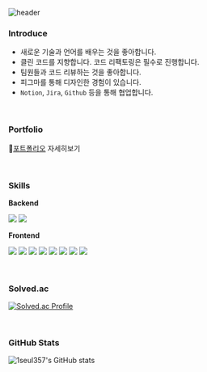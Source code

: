 ![header](https://capsule-render.vercel.app/api?type=waving&color=FAB0B2&height=200&section=header&text=Hello%20everyone&fontSize=60&fontColor=ffffff)

### Introduce

- 새로운 기술과 언어를 배우는 것을 좋아합니다.
- 클린 코드를 지향합니다. 코드 리팩토링은 필수로 진행합니다.
- 팀원들과 코드 리뷰하는 것을 좋아합니다.
- 피그마를 통해 디자인한 경험이 있습니다.
- `Notion`, `Jira`, `Github` 등을 통해 협업합니다.

</br>

### Portfolio

📰<a href="https://www.notion.so/b623cd6cab9042b883cca3369a1873c9">포트폴리오</a> 자세히보기

</br>

### Skills

**Backend** 

<img src="https://img.shields.io/badge/python-3776AB?style=for-the-badge&logo=python&logoColor=white"> <img src="https://img.shields.io/badge/django-092E20?style=for-the-badge&logo=django&logoColor=white">


**Frontend** 

<img src="https://img.shields.io/badge/react-61DAFB?style=for-the-badge&logo=react&logoColor=black"> <img src="https://img.shields.io/badge/react native-61DAFB?style=for-the-badge&logo=react&logoColor=black">  <img src="https://img.shields.io/badge/vue.js-4FC08D?style=for-the-badge&logo=vue.js&logoColor=white"> <img src="https://img.shields.io/badge/javascript-F7DF1E?style=for-the-badge&logo=javascript&logoColor=black"> <img src="https://img.shields.io/badge/typescript-3178C6?style=for-the-badge&logo=typescript&logoColor=white"> <img src="https://img.shields.io/badge/html5-E34F26?style=for-the-badge&logo=html5&logoColor=white"> <img src="https://img.shields.io/badge/css-1572B6?style=for-the-badge&logo=css3&logoColor=white"> <img src="https://img.shields.io/badge/bootstrap-7952B3?style=for-the-badge&logo=bootstrap&logoColor=white">

</br>

### Solved.ac

[![Solved.ac Profile](http://mazassumnida.wtf/api/v2/generate_badge?boj=tmfrl613)](https://solved.ac/tmfrl613/)

</br>

### GitHub Stats

![1seul357's GitHub stats](https://github-readme-stats.vercel.app/api?username=1seul357&show_icons=true&theme=radical)
